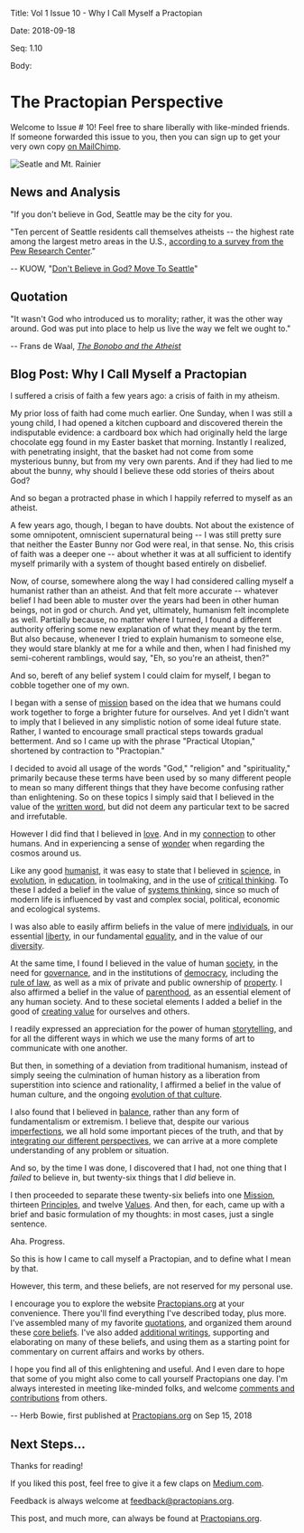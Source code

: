 Title: Vol 1 Issue 10 - Why I Call Myself a Practopian

Date:  2018-09-18

Seq:   1.10

Body:

# The Practopian Perspective

Welcome to Issue # 10! Feel free to share liberally with like-minded friends. If someone forwarded this issue to you, then you can sign up to get your very own copy [on MailChimp](http://eepurl.com/c0Smf5).

<p><img src="https://www.practopians.org/images/seattle-mt-rainier.jpg" alt="Seatle and Mt. Rainier" title="Seattle and Mt. Rainier" /></p>


## News and Analysis

"If you don't believe in God, Seattle may be the city for you.

"Ten percent of Seattle residents call themselves atheists -- the highest rate among the largest metro areas in the U.S., [according to a survey from the Pew Research Center](http://www.pewforum.org/religious-landscape-study/)."

-- KUOW, "[Don't Believe in God? Move To Seattle](http://archive.kuow.org/post/dont-believe-god-move-seattle)"


## Quotation  
 
"It wasn't God who introduced us to morality; rather, it was the other way around. God was put into place to help us live the way we felt we ought to."

-- Frans de Waal, <cite><a href="https://amzn.to/2xwwcSu">The Bonobo and the Atheist</a></cite>


## Blog Post: Why I Call Myself a Practopian

I suffered a crisis of faith a few years ago: a crisis of faith in my atheism. 

My prior loss of faith had come much earlier. One Sunday, when I was still a young child, I had opened a kitchen cupboard and discovered therein the indisputable evidence: a cardboard box which had originally held the large chocolate egg found in my Easter basket that morning. Instantly I realized, with penetrating insight, that the basket had not come from some mysterious bunny, but from my very own parents. And if they had lied to me about the bunny, why should I believe these odd stories of theirs about God?

And so began a protracted phase in which I happily referred to myself as an atheist. 

A few years ago, though, I began to have doubts. Not about the existence of some omnipotent, omniscient supernatural being -- I was still pretty sure that neither the Easter Bunny nor God were real, in that sense. No, this crisis of faith was a deeper one -- about whether it was at all sufficient to identify myself primarily with a system of thought based entirely on disbelief.   

Now, of course, somewhere along the way I had considered calling myself a humanist rather than an atheist. And that felt more accurate -- whatever belief I had been able to muster over the years had been in other human beings, not in god or church. And yet, ultimately, humanism felt incomplete as well. Partially because, no matter where I turned, I found a different authority offering some new explanation of what they meant by the term. But also because, whenever I tried to explain humanism to someone else, they would stare blankly at me for a while and then, when I had finished my semi-coherent ramblings, would say, "Eh, so you're an atheist, then?"

And so, bereft of any belief system I could claim for myself, I began to cobble together one of my own.

I began with a sense of [mission][] based on the idea that we humans could work together to forge a brighter future for ourselves. And yet I didn't want to imply that I believed in any simplistic notion of some ideal future state. Rather, I wanted to encourage small practical steps towards gradual betterment. And so I came up with the phrase "Practical Utopian," shortened by contraction to "Practopian."

I decided to avoid all usage of the words "God," "religion" and "spirituality," primarily because these terms have been used by so many different people to mean so many different things that they have become confusing rather than enlightening. So on these topics I simply said that I believed in the value of the [written word][ww], but did not deem any particular text to be sacred and irrefutable. 

However I did find that I believed in [love][]. And in my [connection][] to other humans. And in experiencing a sense of [wonder][] when regarding the cosmos around us. 

Like any good [humanist][], it was easy to state that I believed in [science][], in [evolution][], in [education][], in toolmaking, and in the use of [critical thinking][ct]. To these I added a belief in the value of [systems thinking][st], since so much of modern life is influenced by vast and complex social, political, economic and ecological systems. 

I was also able to easily affirm beliefs in the value of mere [individuals][], in our essential [liberty][], in our fundamental [equality][], and in the value of our [diversity][]. 

At the same time, I found I believed in the value of human [society][], in the need for [governance][], and in the institutions of [democracy][], including the [rule of law][law], as well as a mix of private and public ownership of [property][]. I also affirmed a belief in the value of [parenthood][], as an essential element of any human society. And to these societal elements I added a belief in the good of [creating value][value] for ourselves and others.

I readily expressed an appreciation for the power of human [storytelling][], and for all the different ways in which we use the many forms of art to communicate with one another.

But then, in something of a deviation from traditional humanism, instead of simply seeing the culmination of human history as a liberation from superstition into science and rationality, I affirmed a belief in the value of human culture, and the ongoing [evolution of that culture][culture].  

I also found that I believed in [balance][], rather than any form of fundamentalism or extremism. I believe that, despite our various [imperfections][], we all hold some important pieces of the truth, and that by [integrating our different perspectives][integral], we can arrive at a more complete understanding of any problem or situation.

And so, by the time I was done, I discovered that I had, not one thing that I *failed* to believe in, but twenty-six things that I *did* believe in. 

I then proceeded to separate these twenty-six beliefs into one [Mission][], thirteen [Principles][], and twelve [Values][]. And then, for each, came up with a brief and basic formulation of my thoughts: in most cases, just a single sentence.

Aha. Progress. 

So this is how I came to call myself a Practopian, and to define what I mean by that. 

However, this term, and these beliefs, are not reserved for my personal use. 

I encourage you to explore the website [Practopians.org][web] at your convenience. There you'll find everything I've described today, plus more. I've assembled many of my favorite [quotations][], and organized them around these [core beliefs][core]. I've also added [additional writings][aw], supporting and elaborating on many of these beliefs, and using them as a starting point for commentary on current affairs and works by others. 

I hope you find all of this enlightening and useful. And I even dare to hope that some of you might also come to call yourself Practopians one day. I'm always interested in meeting like-minded folks, and welcome [comments and contributions][contact] from others. 

-- Herb Bowie, first published at [Practopians.org](https://www.practopians.org/blog/hbowie/why-i-call-myself-a-practopian.html) on Sep 15, 2018

## Next Steps...

Thanks for reading!

If you liked this post, feel free to give it a few claps on [Medium.com](https://medium.com/@hbowie/why-i-call-myself-a-practopian-a137b60c56e0).

Feedback is always welcome at [feedback@practopians.org](mailto:feedback@practopians.org).

This post, and much more, can always be found at [Practopians.org](https://www.practopians.org).

[web]:        https://www.practopians.org/index.html
[core]:       https://www.practopians.org/core/index.html
[mission]:    https://www.practopians.org/core/mission.html
[principles]: https://www.practopians.org/core/principles.html
[values]:     https://www.practopians.org/core/values.html

[ww]:         https://www.practopians.org/tags/written-word.html

[love]:       https://www.practopians.org/tags/love.html
[connection]: https://www.practopians.org/tags/connection.html
[wonder]:     https://www.practopians.org/tags/wonder.html

[humanist]:   https://www.practopians.org/tags/humanism.html
[science]:    https://www.practopians.org/tags/science.html
[evolution]:  https://www.practopians.org/tags/evolution.html
[education]:  https://www.practopians.org/tags/education.html
[ct]:    https://www.practopians.org/tags/critical-thinking.html
[st]:         https://www.practopians.org/tags/systemic.html
 
[individuals]: https://www.practopians.org/tags/individuals.html
[liberty]:    https://www.practopians.org/tags/liberty.html
[equality]:   https://www.practopians.org/tags/equality.html
[diversity]:  https://www.practopians.org/tags/diversity.html

[society]:    https://www.practopians.org/tags/society.html
[governance]: https://www.practopians.org/tags/governance.html
[democracy]:  https://www.practopians.org/tags/democracy.html
[law]:        https://www.practopians.org/tags/rule-of-law.html
[property]:   https://www.practopians.org/tags/property.html
[parenthood]: https://www.practopians.org/tags/parenthood.html
[value]:    https://www.practopians.org/tags/value-creation.html

[storytelling]: https://www.practopians.org/tags/stories.html

[culture]:    https://www.practopians.org/tags/cultural-evolution.html

[balance]:    https://www.practopians.org/tags/balance.html
[imperfections]: https://www.practopians.org/tags/imperfection.html
[integral]:   https://www.practopians.org/tags/integral.html

[prorg]:      https://www.practopians.org/index.html

[quotations]: https://www.practopians.org/quotes/index.html
[aw]: https://www.practopians.org/explore/latest-original-content.html

[contact]: https://www.practopians.org/intro/contact.html

